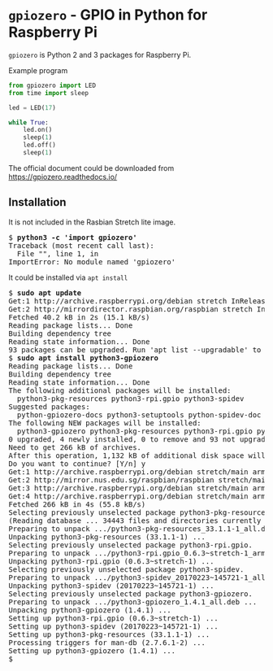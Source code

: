 # `gpiozero` - GPIO in Python for Raspberry Pi

`gpiozero` is Python 2 and 3 packages for Raspberry Pi.  

Example program

```python
from gpiozero import LED
from time import sleep

led = LED(17)

while True:
    led.on()
    sleep(1)
    led.off()
    sleep(1)
```

The official document could be downloaded from https://gpiozero.readthedocs.io/

## Installation

It is not included in the Rasbian Stretch lite image.

<pre>
$ <b>python3 -c 'import gpiozero'</b>
Traceback (most recent call last):
  File "<stdin>", line 1, in <module>
ImportError: No module named 'gpiozero'
</pre>

It could be installed via `apt install`

<pre>
$ <b>sudo apt update</b>
Get:1 http://archive.raspberrypi.org/debian stretch InRelease [25.3 kB]
Get:2 http://mirrordirector.raspbian.org/raspbian stretch InRelease [15.0 kB]
Fetched 40.2 kB in 2s (15.1 kB/s)
Reading package lists... Done
Building dependency tree       
Reading state information... Done
93 packages can be upgraded. Run 'apt list --upgradable' to see them.
$ <b>sudo apt install python3-gpiozero</b>
Reading package lists... Done
Building dependency tree       
Reading state information... Done
The following additional packages will be installed:
  python3-pkg-resources python3-rpi.gpio python3-spidev
Suggested packages:
  python-gpiozero-docs python3-setuptools python-spidev-doc
The following NEW packages will be installed:
  python3-gpiozero python3-pkg-resources python3-rpi.gpio python3-spidev
0 upgraded, 4 newly installed, 0 to remove and 93 not upgraded.
Need to get 266 kB of archives.
After this operation, 1,132 kB of additional disk space will be used.
Do you want to continue? [Y/n] y
Get:1 http://archive.raspberrypi.org/debian stretch/main armhf python3-rpi.gpio armhf 0.6.3~stretch-1 [23.0 kB]
Get:2 http://mirror.nus.edu.sg/raspbian/raspbian stretch/main armhf python3-pkg-resources all 33.1.1-1 [137 kB]
Get:3 http://archive.raspberrypi.org/debian stretch/main armhf python3-spidev all 20170223~145721-1 [26.3 kB]
Get:4 http://archive.raspberrypi.org/debian stretch/main armhf python3-gpiozero all 1.4.1 [79.8 kB]
Fetched 266 kB in 4s (55.8 kB/s)            
Selecting previously unselected package python3-pkg-resources.
(Reading database ... 34443 files and directories currently installed.)
Preparing to unpack .../python3-pkg-resources_33.1.1-1_all.deb ...
Unpacking python3-pkg-resources (33.1.1-1) ...
Selecting previously unselected package python3-rpi.gpio.
Preparing to unpack .../python3-rpi.gpio_0.6.3~stretch-1_armhf.deb ...
Unpacking python3-rpi.gpio (0.6.3~stretch-1) ...
Selecting previously unselected package python3-spidev.
Preparing to unpack .../python3-spidev_20170223~145721-1_all.deb ...
Unpacking python3-spidev (20170223~145721-1) ...
Selecting previously unselected package python3-gpiozero.
Preparing to unpack .../python3-gpiozero_1.4.1_all.deb ...
Unpacking python3-gpiozero (1.4.1) ...
Setting up python3-rpi.gpio (0.6.3~stretch-1) ...
Setting up python3-spidev (20170223~145721-1) ...
Setting up python3-pkg-resources (33.1.1-1) ...
Processing triggers for man-db (2.7.6.1-2) ...
Setting up python3-gpiozero (1.4.1) ...
$ <b></b> 
<pre>
